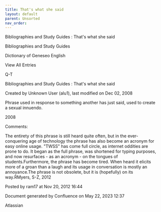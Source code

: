 ```yaml
---
title: That's what she said
layout: default
parent: Unsorted
nav_order:
---
```


Bibliographies and Study Guides : That's what she said

Bibliographies and Study Guides

Dictionary of Geneseo English

View All Entries

Q-T

Bibliographies and Study Guides : That's what she said

Created by  Unknown User (alu1), last modified on Dec 02, 2008

Phrase used in response to something another has just said, used to create a sexual innuendo.

2008 

Comments:

The entirety of this phrase is still heard quite often, but in the ever-conquering age of technology the phrase has also become an acronym for easy online usage. &quot;TWSS&quot; has come full circle, as internet oddities are prone to do. It began as the full phrase, was shortened for typing purposes, and now resurfaces - as an acronym - on the tongues of students.Furthermore, the phrase has become tired. When heard it elicits more of a groan than a laugh and its usage in conversation is mostly an annoyance.The phrase is not obsolete, but it is (hopefully) on its way.RMyers, S-Z, 2012

Posted by ram17 at Nov 20, 2012 16:44

Document generated by Confluence on May 22, 2023 12:37

Atlassian
